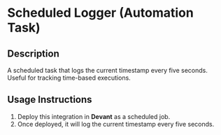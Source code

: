 # Scheduled Logger (Automation Task)

## Description
A scheduled task that logs the current timestamp every five seconds. Useful for tracking time-based executions.

## Usage Instructions
1. Deploy this integration in **Devant** as a scheduled job.
2. Once deployed, it will log the current timestamp every five seconds.
